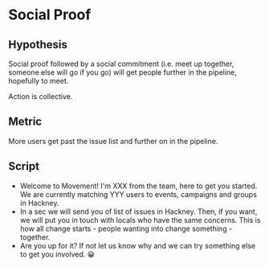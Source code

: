 # Social Proof

## Hypothesis

Social proof followed by a social commitment (i.e. meet up together, someone else will go if you go) will get people further in the pipeline, hopefully to meet.

Action is collective.

## Metric

More users get past the issue list and further on in the pipeline.

## Script

- Welcome to Movement! I'm XXX from the team, here to get you started. We are currently matching YYY users to events, campaigns and groups in Hackney.
- In a sec we will send you of list of issues in Hackney. Then, if you want, we will put you in touch with locals who have the same concerns. This is how all change starts - people wanting into change something - together.
- Are you up for it? If not let us know why and we can try something else to get you involved. 😀
